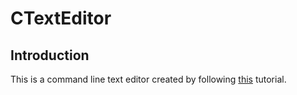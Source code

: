 # CTextEditor

## Introduction
This is a command line text editor created by following [this](https://viewsourcecode.org/snaptoken/kilo/) tutorial.
